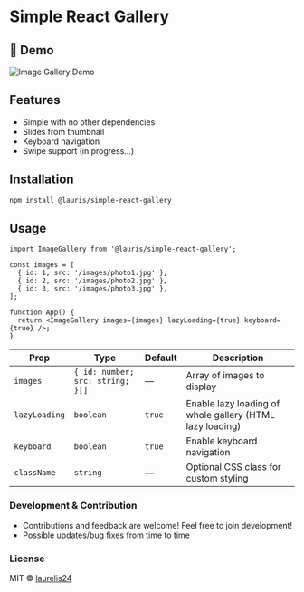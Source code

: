 # Simple React Gallery

## 📸 Demo

![Image Gallery Demo](./screenshots/gallery.gif)

## Features

- Simple with no other dependencies
- Slides from thumbnail
- Keyboard navigation
- Swipe support (in progress...)

## Installation

```bash
npm install @lauris/simple-react-gallery
```

## Usage

```tsx
import ImageGallery from '@lauris/simple-react-gallery';

const images = [
  { id: 1, src: '/images/photo1.jpg' },
  { id: 2, src: '/images/photo2.jpg' },
  { id: 3, src: '/images/photo3.jpg' },
];

function App() {
  return <ImageGallery images={images} lazyLoading={true} keyboard={true} />;
}
```

| Prop          | Type                             | Default | Description                                              |
| ------------- | -------------------------------- | ------- | -------------------------------------------------------- |
| `images`      | `{ id: number; src: string; }[]` | —       | Array of images to display                               |
| `lazyLoading` | `boolean`                        | `true`  | Enable lazy loading of whole gallery (HTML lazy loading) |
| `keyboard`    | `boolean`                        | `true`  | Enable keyboard navigation                               |
| `className`   | `string`                         | —       | Optional CSS class for custom styling                    |

### Development & Contribution

- Contributions and feedback are welcome! Feel free to join development!
- Possible updates/bug fixes from time to time

### License

MIT © [laurelis24](https://github.com/laurelis24)
